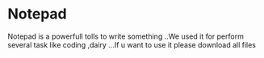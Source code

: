 # Notepad
Notepad is a powerfull tolls to write something ..We used it for perform several task like coding ,dairy ...If u want to use it please download all files
